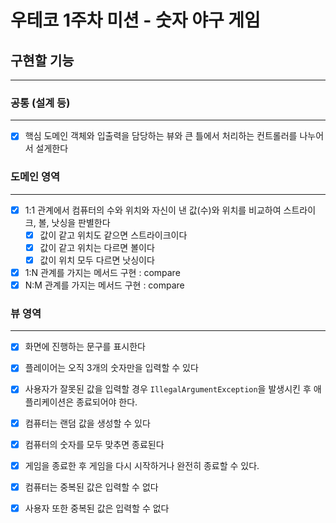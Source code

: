 # 우테코 1주차 미션 - 숫자 야구 게임

## 구현할 기능

---

### 공통 (설계 등)

---

- [X] 핵심 도메인 객체와 입출력을 담당하는 뷰와 
      큰 틀에서 처리하는 컨트롤러를 나누어서 설게한다

### 도메인 영역

---

- [X] 1:1 관계에서 컴퓨터의 수와 위치와 자신이 낸 값(수)와 위치를 비교하여 스트라이크, 볼, 낫싱을 판별한다
  - [X] 값이 같고 위치도 같으면 스트라이크이다
  - [X] 값이 같고 위치는 다르면 볼이다
  - [X] 값이 위치 모두 다르면 낫싱이다
- [X] 1:N 관계를 가지는 메서드 구현 : compare
- [X] N:M 관계를 가지는 메서드 구현 : compare
  
### 뷰 영역

---

- [X] 화면에 진행하는 문구를 표시한다
- [X] 플레이어는 오직 3개의 숫자만을 입력할 수 있다
- [X] 사용자가 잘못된 값을 입력할 경우 `IllegalArgumentException`을 발생시킨 후 애플리케이션은 종료되어야 한다.
- [X] 컴퓨터는 랜덤 값을 생성할 수 있다
- [X] 컴퓨터의 숫자를 모두 맞추면 종료된다
- [X] 게임을 종료한 후 게임을 다시 시작하거나 완전히 종료할 수 있다.
- [X] 컴퓨터는 중복된 값은 입력할 수 없다
- [X] 사용자 또한 중복된 값은 입력할 수 없다

